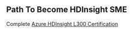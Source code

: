 ## Path To Become HDInsight SME

Complete [Azure HDInsight L300 Certification](https://ready.azurewebsites.net/csslearning/2196)
